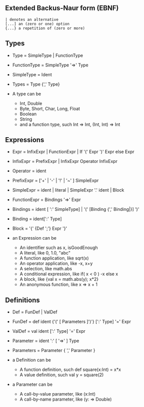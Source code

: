 ## Extended Backus-Naur form (EBNF)
    | denotes an alternative
    [...] an (zero or one) option
    {...} a repetition of (zero or more)

## Types
- Type = SimpleType | FunctionType
- FunctionType = SimpleType '=>' Type
- SimpleType = Ident
- Types = Type {',' Type}

- A type can be
    - Int, Double
    - Byte, Short, Char, Long, Float
    - Boolean 
    - String
    - and a function type, such Int => Int, (Int, Int) => Int

## Expressions
- Expr = InfixExpr | FunctionExpr | If '(' Expr ')' Expr else Expr
- InfixExpr = PrefixExpr | InfixExpr Operator InfixExpr
- Operator = ident
- PrefixExpr = ['+' | '-' | '!' | '~' ] SimpleExpr
- SimpleExpr = ident | literal | SimpleExpr '.' ident | Block
- FunctionExpr = Bindings '=>' Expr
- Bindings = ident [ ':' SimpleType] | '(' [Binding {',' Binding|}] ')'
- Binding = ident[':' Type]
- Block = '{' {Def ';'} Expr '}'

- an Expression can be
    - An identifier such as x, isGoodEnough
    - A literal, like 0, 1.0, "abc"
    - A function application, like sqrt(x)
    - An operator application, like -x, x+y
    - A selection, like math.abs
    - A conditional expression, like if( x < 0 ) -x else x
    - A block, like {val x = math.abs(y); x*2}
    - An anonymous function, like x => x + 1

## Definitions
- Def = FunDef | ValDef
- FunDef = def ident {'(' [ Parameters ]')'} [':' Type] '=' Expr
- ValDef = val ident [':' Type] '=' Expr
- Parameter = ident ':' [ '=>' ] Type
- Parameters = Parameter { ',' Parameter }

- a Definition can be
    - A function definition, such def square(x:Int) = x*x
    - A value definition, such val y = square(2)

- a Parameter can be
    - A call-by-value parameter, like (x:Int)
    - A call-by-name parameter, like (y: => Double)